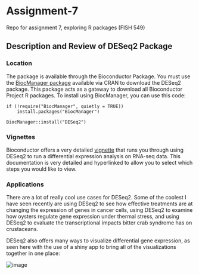 # Assignment-7
Repo for assignment 7, exploring R packages (FISH 549)

## Description and Review of DESeq2 Package

### Location

The package is available through the Bioconductor Package. You must use the [BiocManager package](https://cran.r-project.org/web/packages/BiocManager/index.html) available via CRAN to download the DESeq2 package. This package acts as a gateway to download all Bioconductor Project R packages. To install using BiocManager, you can use this code:

```{r}
if (!require("BiocManager", quietly = TRUE))
    install.packages("BiocManager")

BiocManager::install("DESeq2")
```

### Vignettes

Bioconductor offers a very detailed [vignette](http://bioconductor.org/packages/devel/bioc/vignettes/DESeq2/inst/doc/DESeq2.html) that runs you through using DESeq2 to run a differential expression analysis on RNA-seq data. This documentation is very detailed and hyperlinked to allow you to select which steps you would like to view.

### Applications

There are a lot of really cool use cases for DESeq2. Some of the coolest I have seen recently are using DESeq2 to see how effective treatments are at changing the expression of genes in cancer cells, using DESeq2 to examine how oysters regulate gene expression under thermal stress, and using DESeq2 to evaluate the transcriptional impacts bitter crab syndrome has on crustaceans.

DESeq2 also offers many ways to visualize differential gene expression, as seen here with the use of a shiny app to bring all of the visualizations together in one place:

![image](https://user-images.githubusercontent.com/449218/111832925-b16ae280-88f1-11eb-8530-290374f9f2c2.gif)
